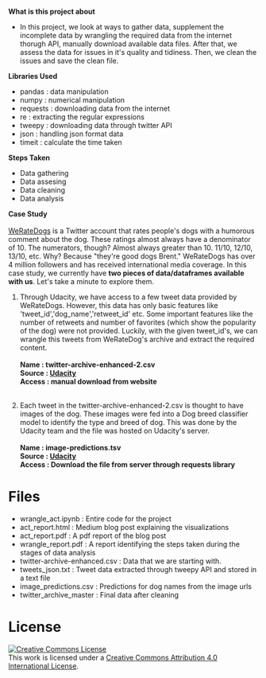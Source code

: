 **What is this project about**
- In this project, we look at ways to gather data, supplement the incomplete data by wrangling the required data from the internet thorugh API, manually download available data files. After that, we assess the data for issues in it's quality and tidiness. Then, we clean the issues and save the clean file.

**Libraries Used**
- pandas : data manipulation
- numpy : numerical manipulation
- requests : downloading data from the internet
- re : extracting the regular expressions
- tweepy : downloading data through twitter API
- json : handling json format data
- timeit : calculate the time taken

**Steps Taken**
- Data gathering
- Data assesing
- Data cleaning
- Data analysis

**Case Study**
<br><br>
<a href='https://twitter.com/dog_rates'>WeRateDogs</a> is a Twitter account that rates people's dogs with a humorous comment about the dog. These ratings almost always have a denominator of 10. The numerators, though? Almost always greater than 10. 11/10, 12/10, 13/10, etc. Why? Because "they're good dogs Brent." WeRateDogs has over 4 million followers and has received international media coverage. In this case study, we currently have **two pieces of data/dataframes available with us**. Let's take a minute to explore them.
 <br>
 
 1. Through Udacity, we have access to a few tweet data provided by WeRateDogs. However, this data has only basic features like 'tweet_id','dog_name','retweet_id' etc. Some important features like the number of retweets and number of favorites (which show the popularity of the dog) were not provided. Luckily, with the given tweet_id's, we can wrangle this tweets from WeRateDog's archive and extract the required content.<br><br>
    **Name : twitter-archive-enhanced-2.csv** <br>
    **Source : <a href="https://www.udacity.com/">Udacity</a>**<br>
    **Access : manual download from website**
 <br><br>
 
 2. Each tweet in the twitter-archive-enhanced-2.csv is thought to have images of the dog. These images were fed into a Dog breed classifier model to identify the type and breed of dog. This was done by the Udacity team and the file was hosted on Udacity's server.<br><br>
    **Name : image-predictions.tsv** <br>
    **Source : <a href="https://www.udacity.com/">Udacity</a>**<br>
    **Access : Download the file from server through requests library**

<h1>Files</h1>

 - wrangle_act.ipynb : Entire code for the project
 - act_report.html : Medium blog post explaining the visualizations
 - act_report.pdf : A pdf report of the  blog post
 - wrangle_report.pdf : A report identifying the steps taken during the stages of data analysis
 - twitter-archive-enhanced.csv : Data that we are starting with.
 - tweets_json.txt : Tweet data extracted through tweepy API and stored in a text file
 - image_predictions.csv : Predictions for dog names from the image urls
 - twitter_archive_master : Final data after cleaning
 
 <h1>License</h1>
 <a rel="license" href="http://creativecommons.org/licenses/by/4.0/"><img alt="Creative Commons License" style="border-width:0" src="https://i.creativecommons.org/l/by/4.0/88x31.png" /></a><br />This work is licensed under a <a rel="license" href="http://creativecommons.org/licenses/by/4.0/">Creative Commons Attribution 4.0 International License</a>.



